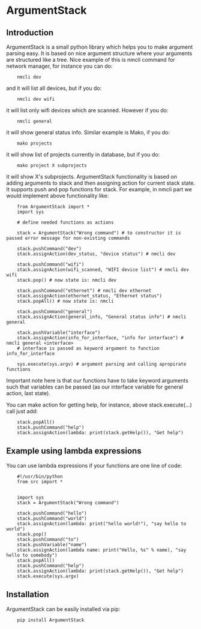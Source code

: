 
ArgumentStack
================

Introduction
-------------

ArgumentStack is a small python library which helps you to make argument parsing easy. It is based on nice argument
structure where your arguments are structured like a tree. Nice example of this is nmcli command for network manager, for instance you can do:

        nmcli dev

and it will list all devices, but if you do:

        nmcli dev wifi

it will list only wifi devices which are scanned. However if you do:

        nmcli general

it will show general status info. Similar example is Mako, if you do:

        mako projects

it will show list of projects currently in database, but if you do:

        mako project X subprojects

it will show X's subprojects. ArgumentStack functionality is based on adding arguments to stack and then assigning action for
current stack state. It supports push and pop functions for stack. For example, in nmcli part we would implement above functionality
like:

        from ArgumentStack import *
        import sys

        # define needed functions as actions

        stack = ArgumentStack("Wrong command") # to constructor it is passed error message for non-existing commands

        stack.pushCommand("dev")
        stack.assignAction(dev_status, "device status") # nmcli dev

        stack.pushCommand("wifi")
        stack.assignAction(wifi_scanned, "WIFI device list") # nmcli dev wifi
        stack.pop() # now state is: nmcli dev

        stack.pushCommand("ethernet") # nmcli dev ethernet
        stack.assignAction(ethernet_status, "Ethernet status")
        stack.popAll() # now state is: nmcli

        stack.pushCommand("general")
        stack.assignAction(general_info, "General status info") # nmcli general

        stack.pushVariable("interface")
        stack.assignAction(info_for_interface, "info for interface") # nmcli general <interface>
        # interface is passed as keyword argument to function info_for_interface

        sys.execute(sys.argv) # argument parsing and calling apropirate functions

Important note here is that our functions have to take keyword arguments such that variables can be passed (as our interface variable for general action, last state).

You can make action for getting help, for instance, above stack.execute(...) call just add:


        stack.popAll()
        stack.pushCommand("help")
        stack.assignAction(lambda: print(stack.getHelp()), "Get help")

Example using lambda expressions
---------------------------------

You can use lambda expressions if your functions are one line of code:

        #!/usr/bin/python
        from src import *


        import sys
        stack = ArgumentStack("Wrong command")

        stack.pushCommand("hello")
        stack.pushCommand("world")
        stack.assignAction(lambda: print("hello world!"), "say hello to world")
        stack.pop()
        stack.pushCommand("to")
        stack.pushVariable("name")
        stack.assignAction(lambda name: print("Hello, %s" % name), "say hello to somebody")
        stack.popAll()
        stack.pushCommand("help")
        stack.assignAction(lambda: print(stack.getHelp()), "Get help")
        stack.execute(sys.argv)

Installation
-------------

ArgumentStack can be easily installed via pip:

        pip install ArgumentStack


